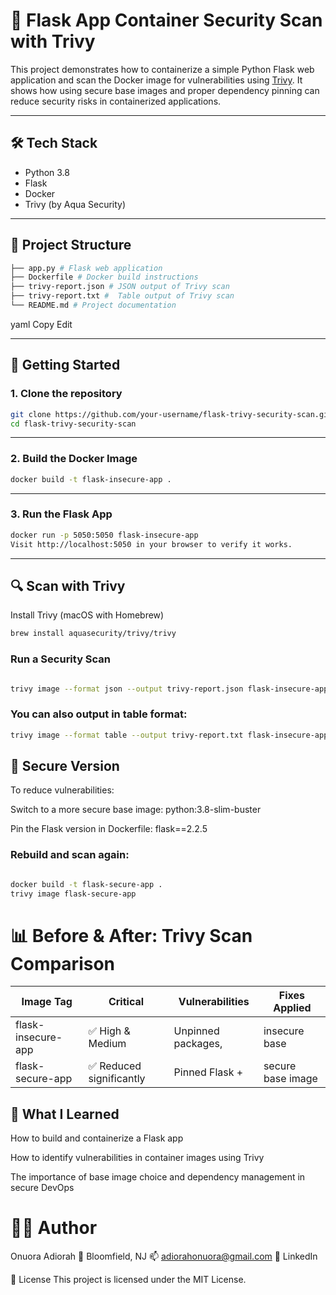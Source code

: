 # 🐳 Flask App Container Security Scan with Trivy

This project demonstrates how to containerize a simple Python Flask web application and scan the Docker image for vulnerabilities using [Trivy](https://github.com/aquasecurity/trivy). It shows how using secure base images and proper dependency pinning can reduce security risks in containerized applications.

---

## 🛠 Tech Stack

- Python 3.8
- Flask
- Docker
- Trivy (by Aqua Security)

---

## 📁 Project Structure

```bash
├── app.py # Flask web application
├── Dockerfile # Docker build instructions
├── trivy-report.json # JSON output of Trivy scan
├── trivy-report.txt #  Table output of Trivy scan
└── README.md # Project documentation
```
yaml
Copy
Edit

---

## 🚀 Getting Started

### 1. Clone the repository

```bash
git clone https://github.com/your-username/flask-trivy-security-scan.git
cd flask-trivy-security-scan
```
---

### 2. Build the Docker Image
```bash
docker build -t flask-insecure-app .
```
---
### 3. Run the Flask App
```bash
docker run -p 5050:5050 flask-insecure-app
Visit http://localhost:5050 in your browser to verify it works.
```
---
## 🔍 Scan with Trivy
Install Trivy (macOS with Homebrew)
```bash
brew install aquasecurity/trivy/trivy
```
### Run a Security Scan
```bash

trivy image --format json --output trivy-report.json flask-insecure-app
```

### You can also output in table format:

```bash
trivy image --format table --output trivy-report.txt flask-insecure-app
```
## 🧪 Secure Version
To reduce vulnerabilities:

Switch to a more secure base image: python:3.8-slim-buster

Pin the Flask version in Dockerfile: flask==2.2.5

### Rebuild and scan again:

```bash

docker build -t flask-secure-app .
trivy image flask-secure-app
```
# 📊 Before & After: Trivy Scan Comparison
| Image Tag |	Critical | Vulnerabilities	| Fixes Applied |
|---------------------|----------------------|------------------------|--------------------------|
flask-insecure-app |	✅ High & Medium |	Unpinned packages,| insecure base
flask-secure-app |	✅ Reduced significantly |	Pinned Flask + | secure base image

## 📌 What I Learned
How to build and containerize a Flask app

How to identify vulnerabilities in container images using Trivy

The importance of base image choice and dependency management in secure DevOps

# 👨‍💻 Author
Onuora Adiorah
📍 Bloomfield, NJ
📫 adiorahonuora@gmail.com
🔗 LinkedIn

📄 License
This project is licensed under the MIT License.
